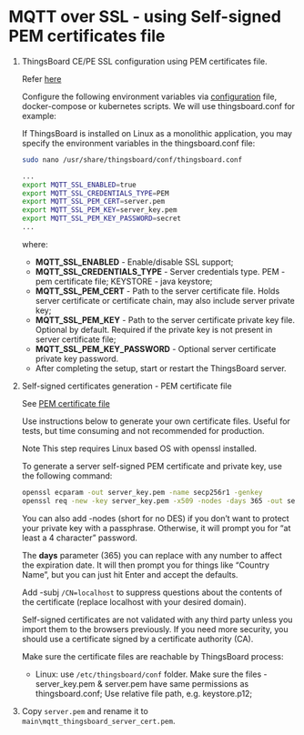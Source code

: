 # MQTT over SSL - using Self-signed PEM certificates file

1. ThingsBoard CE/PE SSL configuration using PEM certificates file.

   Refer [here](https://thingsboard.io/docs/user-guide/mqtt-over-ssl/#ssl-configuration-using-pem-certificates-file)

   Configure the following environment variables via [configuration](https://thingsboard.io/docs/user-guide/install/config/) file, docker-compose or kubernetes scripts. We will use thingsboard.conf for example:

   If ThingsBoard is installed on Linux as a monolithic application, you may specify the environment variables in the thingsboard.conf file:

   ```bash
   sudo nano /usr/share/thingsboard/conf/thingsboard.conf
   ```

   ```bash
   ...
   export MQTT_SSL_ENABLED=true
   export MQTT_SSL_CREDENTIALS_TYPE=PEM
   export MQTT_SSL_PEM_CERT=server.pem
   export MQTT_SSL_PEM_KEY=server_key.pem
   export MQTT_SSL_PEM_KEY_PASSWORD=secret
   ...
   ```

   where:

   * **MQTT_SSL_ENABLED** - Enable/disable SSL support;
   * **MQTT_SSL_CREDENTIALS_TYPE** - Server credentials type. PEM - pem certificate file; KEYSTORE - java keystore;
   * **MQTT_SSL_PEM_CERT** - Path to the server certificate file. Holds server certificate or certificate chain, may also include server private key;
   * **MQTT_SSL_PEM_KEY** - Path to the server certificate private key file. Optional by default. Required if the private key is not present in server certificate file;
   * **MQTT_SSL_PEM_KEY_PASSWORD** - Optional server certificate private key password.
   * After completing the setup, start or restart the ThingsBoard server.

1. Self-signed certificates generation - PEM certificate file

   See [PEM certificate file](https://thingsboard.io/docs/user-guide/mqtt-over-ssl/#pem-certificate-file)

   Use instructions below to generate your own certificate files. Useful for tests, but time consuming and not recommended for production.

   Note This step requires Linux based OS with openssl installed.

   To generate a server self-signed PEM certificate and private key, use the following command:

   ```bash
   openssl ecparam -out server_key.pem -name secp256r1 -genkey
   openssl req -new -key server_key.pem -x509 -nodes -days 365 -out server.pem 
   ```

   You can also add -nodes (short for no DES) if you don’t want to protect your private key with a passphrase. Otherwise, it will prompt you for “at least a 4 character” password.

   The **days** parameter (365) you can replace with any number to affect the expiration date. It will then prompt you for things like “Country Name”, but you can just hit Enter and accept the defaults.

   Add -subj `/CN=localhost` to suppress questions about the contents of the certificate (replace localhost with your desired domain).

   Self-signed certificates are not validated with any third party unless you import them to the browsers previously. If you need more security, you should use a certificate signed by a certificate authority (CA).

   Make sure the certificate files are reachable by ThingsBoard process:

   * Linux: use `/etc/thingsboard/conf` folder. Make sure the files - server_key.pem & server.pem have same permissions as thingsboard.conf; Use relative file path, e.g. keystore.p12;

1. Copy `server.pem` and rename it to `main\mqtt_thingsboard_server_cert.pem`.

